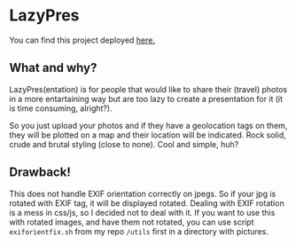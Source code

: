 # LazyPres

You can find this project deployed [here.](https://zemiret.github.io/lazypres/)

## What and why?

LazyPres(entation) is for people that would like to share their (travel)
photos in a more entartaining way but are too lazy to create a presentation for it
(it is time consuming, alright?).

So you just upload your photos and if they have a geolocation tags on them,
they will be plotted on a map and their location will be indicated.
Rock solid, crude and brutal styling (close to none).
Cool and simple, huh?

## Drawback!
This does not handle EXIF orientation correctly on jpegs.
So if your jpg is rotated with EXIF tag, it will be displayed rotated.
Dealing with EXIF rotation is a mess in css/js, so I decided not to deal with it.
If you want to use this with rotated images, and have them not rotated,
you can use script `exiforientfix.sh` from my repo `/utils` first in a directory
with pictures.

